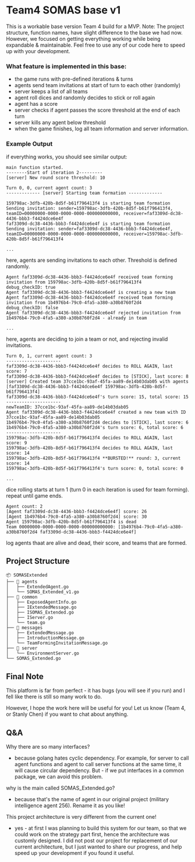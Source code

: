 # Team4 SOMAS base v1

This is a workable base version Team 4 build for a MVP. 
Note: The project structure, function names, have slight difference to the base we had now. However, we focused on getting everything working while being expandable & maintainable.
Feel free to use any of our code here to speed up with your development. 

### What feature is implemented in this base:
- the game runs with pre-defined iterations & turns
- agents send team invitations at start of turn to each other (randomly)
- server keeps a list of all teams
- agent roll dices and randomly decides to stick or roll again
- agent has a score
- server checks if agent passes the score threshold at the end of each turn
- server kills any agent below threshold
- when the game finishes, log all team information and server information.

### Example Output
if everything works, you should see similar output:
```shell
main function started.
--------Start of iteration 2---------
[server] New round score threshold: 10

Turn 0, 0, current agent count: 3
------------- [server] Starting team formation -------------

159798ac-3dfb-420b-8d5f-b61f796413f4 is starting team formation
Sending invitation: sender=159798ac-3dfb-420b-8d5f-b61f796413f4, teamID=00000000-0000-0000-0000-000000000000, receiver=faf3309d-dc38-4436-bbb3-f4424dce6e4f
faf3309d-dc38-4436-bbb3-f4424dce6e4f is starting team formation
Sending invitation: sender=faf3309d-dc38-4436-bbb3-f4424dce6e4f, teamID=00000000-0000-0000-0000-000000000000, receiver=159798ac-3dfb-420b-8d5f-b61f796413f4

...
```
here, agents are sending invitations to each other. Threshold is defined randomly.


```shell
Agent faf3309d-dc38-4436-bbb3-f4424dce6e4f received team forming invitation from 159798ac-3dfb-420b-8d5f-b61f796413f4
debug_checkID: true
Agent faf3309d-dc38-4436-bbb3-f4424dce6e4f is creating a new team
Agent faf3309d-dc38-4436-bbb3-f4424dce6e4f received team forming invitation from 1b4976b4-79c0-4fa5-a380-a30b8760f2d4
debug_checkID: false
Agent faf3309d-dc38-4436-bbb3-f4424dce6e4f rejected invitation from 1b4976b4-79c0-4fa5-a380-a30b8760f2d4 - already in team 

...
```
here, agents are deciding to join a team or not, and rejecting invalid invitations.


```shell
Turn 0, 1, current agent count: 3
---------------------
faf3309d-dc38-4436-bbb3-f4424dce6e4f decides to ROLL AGAIN, last score: 7
faf3309d-dc38-4436-bbb3-f4424dce6e4f decides to [STICK], last score: 8
[server] Created team 37cce1bc-93af-45fa-aa89-de14b03dab05 with agents [faf3309d-dc38-4436-bbb3-f4424dce6e4f 159798ac-3dfb-420b-8d5f-b61f796413f4]
faf3309d-dc38-4436-bbb3-f4424dce6e4f's turn score: 15, total score: 15
---------------------
newTeamID: 37cce1bc-93af-45fa-aa89-de14b03dab05
Agent faf3309d-dc38-4436-bbb3-f4424dce6e4f created a new team with ID 37cce1bc-93af-45fa-aa89-de14b03dab05
1b4976b4-79c0-4fa5-a380-a30b8760f2d4 decides to [STICK], last score: 6
1b4976b4-79c0-4fa5-a380-a30b8760f2d4's turn score: 6, total score: 6
---------------------
159798ac-3dfb-420b-8d5f-b61f796413f4 decides to ROLL AGAIN, last score: 9
159798ac-3dfb-420b-8d5f-b61f796413f4 decides to ROLL AGAIN, last score: 14
159798ac-3dfb-420b-8d5f-b61f796413f4 **BURSTED!** round: 3, current score: 14
159798ac-3dfb-420b-8d5f-b61f796413f4's turn score: 0, total score: 0

...
```
dice rolling starts at turn 1 (turn 0 in each iteration is used for team forming).
repeat until game ends.


```shell
Agent count: 2
[Agent faf3309d-dc38-4436-bbb3-f4424dce6e4f] score: 26
[Agent 1b4976b4-79c0-4fa5-a380-a30b8760f2d4] score: 30
Agent 159798ac-3dfb-420b-8d5f-b61f796413f4 is dead
Team 00000000-0000-0000-0000-000000000000: [1b4976b4-79c0-4fa5-a380-a30b8760f2d4 faf3309d-dc38-4436-bbb3-f4424dce6e4f]
```
log agents thaat are alive and dead, their score, and teams that are formed.


## Project Structure
```
📦 SOMASExtended
├── 📂 agents
│   ├── ExtendedAgent.go
│   └── SOMAS_Extended_v1.go
├── 📂 common
│   ├── ExposedAgentInfo.go
│   ├── IExtendedMessage.go
│   ├── ISOMAS_Extended.go
│   ├── IServer.go
│   └── team.go
├── 📂 messages
│   ├── ExtendedMessage.go
│   ├── IntroductionMessage.go
│   └── TeamFormingInvitationMessage.go
├── 📂 server
│   └── EnvironmentServer.go
└── SOMAS_Extended.go
```

## Final Note
This platform is far from perfect - it has bugs (you will see if you run) and I fell like there is still so many work to do. 

However, I hope the work here will be useful for you! Let us know (Team 4, or Stanly Chen) if you want to chat about anything.


## Q&A

Why there are so many interfaces?
- because golang hates cyclic dependency. For example, for server to call agent functions and agent to call server functions at the same time, it will cause circular dependency. But - if we put interfaces in a common package, we can avoid this problem.

why is the main called SOMAS_Extended.go?
- because that's the name of agent in our original project (military intelligence agent 256). Rename it as you like!

This project architecture is very different from the current one!
- yes - at first I was planning to build this system for our team, so that we could work on the strategy part first, hence the architecture was customly designed. I did not post our project for replacement of our current architecture, but I just wanted to share our progress, and help speed up your development if you found it useful.
